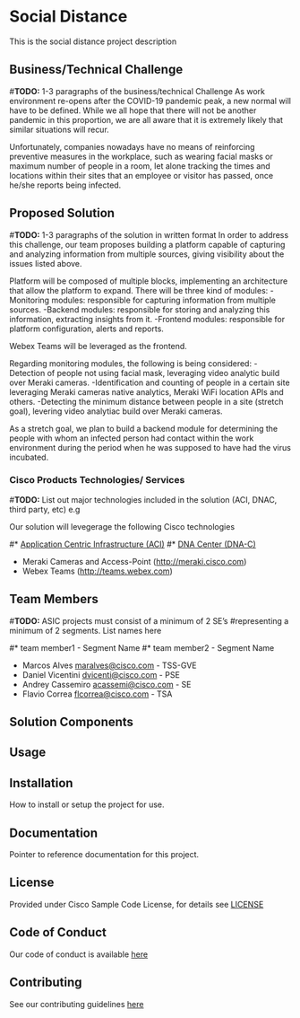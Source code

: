 # Social Distance

This is the social distance project description


## Business/Technical Challenge
#**TODO:** 1-3 paragraphs of the business/technical Challenge
As work environment re-opens after the COVID-19 pandemic peak, a new normal will have to be defined. 
While we all hope that there will not be another pandemic in this proportion, we are all aware that it is extremely likely that similar situations will recur. 

Unfortunately, companies nowadays have no means of reinforcing preventive measures in the workplace, such as wearing facial masks or maximum number of people in a room, let alone tracking the times and locations within their sites that an employee or visitor has passed, once he/she reports being infected.  

## Proposed Solution
#**TODO:** 1-3 paragraphs of the solution in written format
In order to address this challenge, our team proposes building a platform capable of capturing and analyzing information from multiple sources, giving visibility about the issues listed above. 

Platform will be composed of multiple blocks, implementing an architecture that allow the platform to expand.
There will be three kind of modules: 
 -Monitoring modules: responsible for capturing information from multiple sources. 
 -Backend modules: responsible for storing and analyzing this information, extracting insights from it. 
 -Frontend modules: responsible for platform configuration, alerts and reports. 

Webex Teams will be leveraged as the frontend.    

Regarding monitoring modules, the following is being considered: 
 -Detection of people not using facial mask, leveraging video analytic build over Meraki cameras. 
 -Identification and counting of people in a certain site leveraging Meraki cameras native analytics, Meraki WiFi location APIs and others. 
 -Detecting the minimum distance between people in a site (stretch goal), levering video analytiac build over Meraki cameras.  

As a stretch goal, we plan to build a backend module for determining the people with whom an infected person had contact within the work environment during the period when he was supposed to have had the virus incubated.  

### Cisco Products Technologies/ Services

#**TODO:** List out major technologies included in the solution (ACI, DNAC, third party, etc) e.g

Our solution will levegerage the following Cisco technologies

#* [Application Centric Infrastructure (ACI)](http://cisco.com/go/aci)
#* [DNA Center (DNA-C)](http://cisco.com/go/dna)

* Meraki Cameras and Access-Point (http://meraki.cisco.com)
* Webex Teams (http://teams.webex.com)

## Team Members
#**TODO:** ASIC projects must consist of a minimum of 2 SE’s
#representing a minimum of 2 segments. List names here

#* team member1 <email> - Segment Name
#* team member2 <email> - Segment Name
* Marcos Alves <maralves@cisco.com> - TSS-GVE
* Daniel Vicentini <dvicenti@cisco.com> - PSE
* Andrey Cassemiro <acassemi@cisco.com> - SE
* Flavio Correa <flcorrea@cisco.com> - TSA


## Solution Components


<!-- This does not need to be completed during the initial submission phase  

Provide a brief overview of the components involved with this project. e.g Python /  -->


## Usage

<!-- This does not need to be completed during the initial submission phase  

Provide a brief overview of how to use the solution  -->



## Installation

How to install or setup the project for use.


## Documentation

Pointer to reference documentation for this project.


## License

Provided under Cisco Sample Code License, for details see [LICENSE](./LICENSE.md)

## Code of Conduct

Our code of conduct is available [here](./CODE_OF_CONDUCT.md)

## Contributing

See our contributing guidelines [here](./CONTRIBUTING.md)
